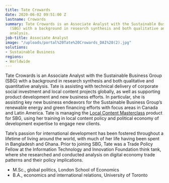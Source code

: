 ```yaml
---
title: Tate Crowards
date: 2020-06-02 09:51:00 Z
lastname: Crowards
summary: Tate Crowards is an Associate Analyst with the Sustainable Business Group
  (SBG) with a background in research synthesis and both qualitative and quantitative
  analysis.
job-title: Associate Analyst
image: "/uploads/portal%20Tate%20Crowards_DAI%20(2).jpg"
solutions:
- Sustainable Business
regions:
- Worldwide
---
```


Tate Crowards is an Associate Analyst with the Sustainable Business Group (SBG) with a background in research synthesis and both qualitative and quantitative analysis. Tate is assisting with technical delivery of corporate social investment and local content projects globally, as well as supporting product development and new business efforts. In particular, she is assisting key new business endeavors for the Sustainable Business Group’s renewable energy and green financing efforts with focus areas in Canada and Latin America. Tate is managing the [Local Content Masterclass](https://www.dai.com/our-work/local-content-master-class) product for SBG, using her training in local content policy and political economy of development expertise to engage new clients.  

Tate’s passion for international development has been fostered throughout a lifetime of living around the world, with much of her life having been spent in Bangladesh and Ghana. Prior to joining SBG, Tate was a Trade Policy Fellow at the Information Technology and Innovation Foundation think tank, where she researched and conducted analysis on digital economy trade patterns and their policy implications. 

* M.Sc., global politics, London School of Economics 
* B.A., economics and international relations, University of Toronto 